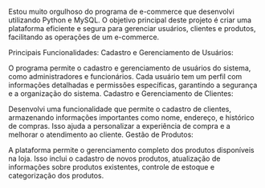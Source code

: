 Estou muito orgulhoso do programa de e-commerce que desenvolvi utilizando Python e MySQL. O objetivo principal deste projeto é criar uma plataforma eficiente e segura para gerenciar usuários, clientes e produtos, facilitando as operações de um e-commerce.

Principais Funcionalidades:
Cadastro e Gerenciamento de Usuários:

O programa permite o cadastro e gerenciamento de usuários do sistema, como administradores e funcionários. Cada usuário tem um perfil com informações detalhadas e permissões específicas, garantindo a segurança e a organização do sistema.
Cadastro e Gerenciamento de Clientes:

Desenvolvi uma funcionalidade que permite o cadastro de clientes, armazenando informações importantes como nome, endereço, e histórico de compras. Isso ajuda a personalizar a experiência de compra e a melhorar o atendimento ao cliente.
Gestão de Produtos:

A plataforma permite o gerenciamento completo dos produtos disponíveis na loja. Isso inclui o cadastro de novos produtos, atualização de informações sobre produtos existentes, controle de estoque e categorização dos produtos.
